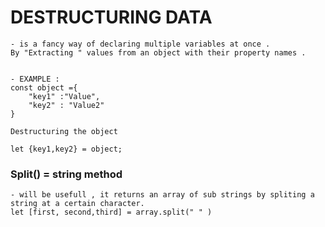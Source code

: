 # DESTRUCTURING DATA
    - is a fancy way of declaring multiple variables at once .
    By "Extracting " values from an object with their property names .

        
    - EXAMPLE :
    const object ={
        "key1" :"Value",
        "key2" : "Value2"
    }

    Destructuring the object 

    let {key1,key2} = object;


### Split()  = string method
    - will be usefull , it returns an array of sub strings by spliting a string at a certain character.
    let [first, second,third] = array.split(" " )

     
